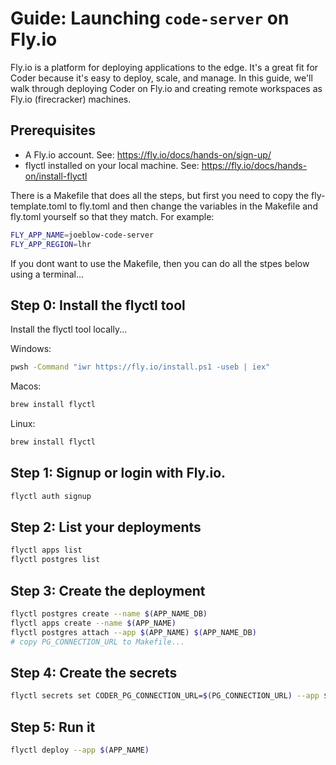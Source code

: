 # Guide: Launching `code-server` on Fly.io

Fly.io is a platform for deploying applications to the edge. It's a great fit for Coder because it's easy to deploy, scale, and manage. In this guide, we'll walk through deploying Coder on Fly.io and creating remote workspaces as Fly.io (firecracker) machines.


## Prerequisites

- A Fly.io account. See: https://fly.io/docs/hands-on/sign-up/
- flyctl installed on your local machine. See: https://fly.io/docs/hands-on/install-flyctl

There is a Makefile that does all the steps, but first you need to copy the fly-template.toml to fly.toml and then change the variables in the Makefile and fly.toml yourself so that they match. For example:
```sh
FLY_APP_NAME=joeblow-code-server
FLY_APP_REGION=lhr
```

If you dont want to use the Makefile, then you can do all the stpes below using a terminal...

## Step 0: Install the flyctl tool

Install the flyctl tool locally...

Windows:
```sh
pwsh -Command "iwr https://fly.io/install.ps1 -useb | iex"
```
Macos:
```sh
brew install flyctl
```
Linux:
```sh
brew install flyctl
```

## Step 1: Signup or login with Fly.io.

```sh
flyctl auth signup
```

## Step 2: List your deployments

```sh
flyctl apps list
flyctl postgres list
```

## Step 3: Create the deployment

```sh
flyctl postgres create --name $(APP_NAME_DB)
flyctl apps create --name $(APP_NAME)
flyctl postgres attach --app $(APP_NAME) $(APP_NAME_DB)
# copy PG_CONNECTION_URL to Makefile...
```

## Step 4: Create the secrets

```sh
flyctl secrets set CODER_PG_CONNECTION_URL=$(PG_CONNECTION_URL) --app $(APP_NAME)
```

## Step 5: Run it 

```sh
flyctl deploy --app $(APP_NAME)
```






